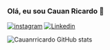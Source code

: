 ### Olá, eu sou Cauan Ricardo 🤙

[![instagram](https://img.shields.io/badge/Instagram-E4405F?style=for-the-badge&logo=instagram&logoColor=white)](https://www.instagram.com/cauanrricardo/?igshid=MzRlODBiNWFlZA%3D%3D)
[![Linkedin](https://img.shields.io/badge/LinkedIn-0077B5?style=for-the-badge&logo=linkedin&logoColor=white)](https://www.linkedin.com/in/cauan-ricardo-ribeiro-2b1340223/)

![Cauanrricardo GitHub stats](https://github-readme-stats.vercel.app/api?username=cauanrricardo&show_icons=true&theme=radical)




